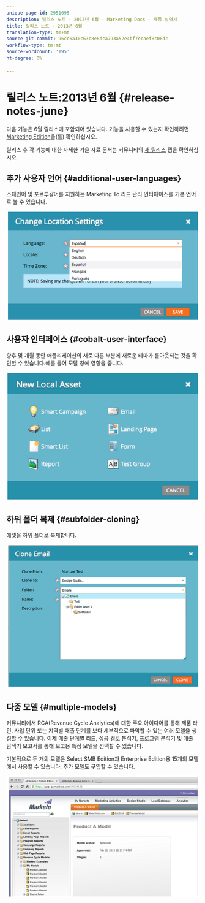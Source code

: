 ```yaml
---
unique-page-id: 2951095
description: 릴리스 노트 - 2013년 6월 - Marketing Docs - 제품 설명서
title: 릴리스 노트 - 2013년 6월
translation-type: tm+mt
source-git-commit: 96cc6a30c63c8e8dca793a52e4bf7ecaef8c08dc
workflow-type: tm+mt
source-wordcount: '195'
ht-degree: 0%

---
```



# 릴리스 노트:2013년 6월 {#release-notes-june}

다음 기능은 6월 릴리스에 포함되어 있습니다. 기능을 사용할 수 있는지 확인하려면 [Marketing Edition](http://docs.marketo.com/display/docs/assets/pricing.php)을(를) 확인하십시오.

릴리스 후 각 기능에 대한 자세한 기술 자료 문서는 커뮤니티의 [새 릴리스](release-notes-december-2013.md) 탭을 확인하십시오.

## 추가 사용자 언어 {#additional-user-languages}

스페인어 및 포르투갈어를 지원하는 Marketing To 리드 관리 인터페이스를 기본 언어로 볼 수 있습니다.

![](assets/image2014-9-22-16-3a25-3a54.png)

## 사용자 인터페이스 {#cobalt-user-interface}

향후 몇 개월 동안 애플리케이션의 서로 다른 부분에 새로운 테마가 롤아웃되는 것을 확인할 수 있습니다.예를 들어 모달 창에 영향을 줍니다.

![](assets/image2014-9-22-16-3a26-3a8.png)

## 하위 폴더 복제 {#subfolder-cloning}

에셋을 하위 폴더로 복제합니다.

![](assets/image2014-9-22-16-3a26-3a25.png)

## 다중 모델 {#multiple-models}

커뮤니티에서 RCA(Revenue Cycle Analytics)에 대한 주요 아이디어를 통해 제품 라인, 사업 단위 또는 지역별 매출 단계를 보다 세부적으로 파악할 수 있는 여러 모델을 생성할 수 있습니다. 이제 매출 단계별 리드, 성공 경로 분석기, 프로그램 분석기 및 매출 탐색기 보고서를 통해 보고용 특정 모델을 선택할 수 있습니다.

기본적으로 두 개의 모델은 Select SMB Edition과 Enterprise Edition용 15개의 모델에서 사용할 수 있습니다. 추가 모델도 구입할 수 있습니다.

![](assets/image2014-9-22-16-3a26-3a59.png)

